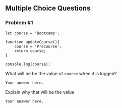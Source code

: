 ## Multiple Choice Questions

### Problem #1
```
let course = 'Bootcamp';

function updateCourse(){
    course = 'Precourse';
    return course;
}

console.log(course);
```

What will be be the value of `course` when it is logged?
```
Your answer here.
```

Explain why that will be the value
```
Your answer here.
```